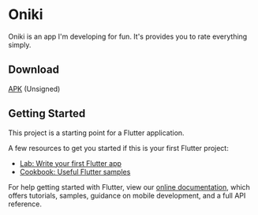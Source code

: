 # Oniki

Oniki is an app I'm developing for fun. It's provides you to rate everything simply.

## Download

[APK](https://www.dropbox.com/s/up20zf7n1sefta8/oniki-release.apk?dl=0) (Unsigned)

## Getting Started

This project is a starting point for a Flutter application.

A few resources to get you started if this is your first Flutter project:

- [Lab: Write your first Flutter app](https://flutter.dev/docs/get-started/codelab)
- [Cookbook: Useful Flutter samples](https://flutter.dev/docs/cookbook)

For help getting started with Flutter, view our
[online documentation](https://flutter.dev/docs), which offers tutorials,
samples, guidance on mobile development, and a full API reference.
